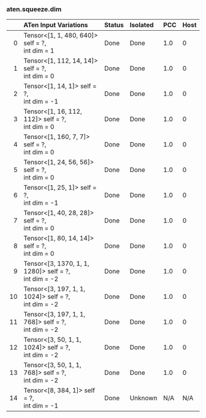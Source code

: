### aten.squeeze.dim
|    | ATen Input Variations                                   | Status   | Isolated   | PCC   | Host   |
|---:|:--------------------------------------------------------|:---------|:-----------|:------|:-------|
|  0 | Tensor<[1, 1, 480, 640]> self = ?,<br>int dim = 1       | Done     | Done       | 1.0   | 0      |
|  1 | Tensor<[1, 112, 14, 14]> self = ?,<br>int dim = 0       | Done     | Done       | 1.0   | 0      |
|  2 | Tensor<[1, 14, 1]> self = ?,<br>int dim = -1            | Done     | Done       | 1.0   | 0      |
|  3 | Tensor<[1, 16, 112, 112]> self = ?,<br>int dim = 0      | Done     | Done       | 1.0   | 0      |
|  4 | Tensor<[1, 160, 7, 7]> self = ?,<br>int dim = 0         | Done     | Done       | 1.0   | 0      |
|  5 | Tensor<[1, 24, 56, 56]> self = ?,<br>int dim = 0        | Done     | Done       | 1.0   | 0      |
|  6 | Tensor<[1, 25, 1]> self = ?,<br>int dim = -1            | Done     | Done       | 1.0   | 0      |
|  7 | Tensor<[1, 40, 28, 28]> self = ?,<br>int dim = 0        | Done     | Done       | 1.0   | 0      |
|  8 | Tensor<[1, 80, 14, 14]> self = ?,<br>int dim = 0        | Done     | Done       | 1.0   | 0      |
|  9 | Tensor<[3, 1370, 1, 1, 1280]> self = ?,<br>int dim = -2 | Done     | Done       | 1.0   | 0      |
| 10 | Tensor<[3, 197, 1, 1, 1024]> self = ?,<br>int dim = -2  | Done     | Done       | 1.0   | 0      |
| 11 | Tensor<[3, 197, 1, 1, 768]> self = ?,<br>int dim = -2   | Done     | Done       | 1.0   | 0      |
| 12 | Tensor<[3, 50, 1, 1, 1024]> self = ?,<br>int dim = -2   | Done     | Done       | 1.0   | 0      |
| 13 | Tensor<[3, 50, 1, 1, 768]> self = ?,<br>int dim = -2    | Done     | Done       | 1.0   | 0      |
| 14 | Tensor<[8, 384, 1]> self = ?,<br>int dim = -1           | Done     | Unknown    | N/A   | N/A    |

